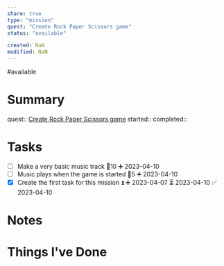 ```yaml
---
share: true
type: "mission"
quest: "Create Rock Paper Scissors game"
status: "available"

created: NaN 
modified: NaN
---
```

#available 
# Summary
quest:: [Create Rock Paper Scissors game](./Create%20Rock%20Paper%20Scissors%20game.md)
started:: 
completed::
# Tasks
- [ ] Make a very basic music track 🥄10 ➕ 2023-04-10
- [ ] Music plays when the game is started 🥄5 ➕ 2023-04-10
- [x] Create the first task for this mission ⏫ ➕ 2023-04-07 ⏳ 2023-04-10 ✅ 2023-04-10

# Notes

# Things I've Done